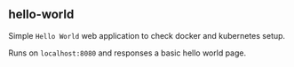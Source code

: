 ## hello-world
Simple `Hello World` web application to check docker and kubernetes setup.

Runs on `localhost:8080` and responses a basic hello world page.
